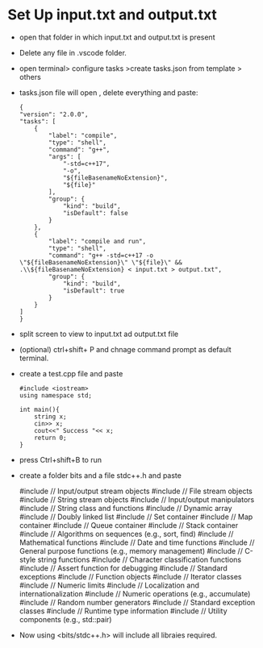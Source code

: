 # Set Up input.txt and output.txt  



-   open that folder in which input.txt and output.txt is present
-   Delete any file in .vscode folder.
-   open terminal> configure tasks >create  tasks.json from template > others
-   tasks.json file will open , delete everything and paste:


        {
        "version": "2.0.0",
        "tasks": [
            {
                "label": "compile",
                "type": "shell",
                "command": "g++",
                "args": [
                    "-std=c++17",
                    "-o",
                    "${fileBasenameNoExtension}",
                    "${file}"
                ],
                "group": {
                    "kind": "build",
                    "isDefault": false
                }
            },
            {
                "label": "compile and run",
                "type": "shell",
                "command": "g++ -std=c++17 -o \"${fileBasenameNoExtension}\" \"${file}\" && .\\${fileBasenameNoExtension} < input.txt > output.txt",
                "group": {
                    "kind": "build",
                    "isDefault": true
                }
            }
        ]
        }

-   split screen to view to input.txt ad output.txt file
-   (optional) ctrl+shift+ P and chnage command prompt as default terminal.
-   create a test.cpp file and paste
   
        #include <iostream>
        using namespace std;

        int main(){
            string x;
            cin>> x;
            cout<<" Success "<< x;
            return 0;
        }

-   press Ctrl+shift+B to run
-   create a folder bits and a file stdc++.h and paste

    #include <iostream>     // Input/output stream objects
    #include <fstream>      // File stream objects
    #include <sstream>      // String stream objects
    #include <iomanip>      // Input/output manipulators
    #include <string>       // String class and functions
    #include <vector>       // Dynamic array
    #include <list>         // Doubly linked list
    #include <set>          // Set container
    #include <map>          // Map container
    #include <queue>        // Queue container
    #include <stack>        // Stack container
    #include <algorithm>    // Algorithms on sequences (e.g., sort, find)
    #include <cmath>        // Mathematical functions
    #include <ctime>        // Date and time functions
    #include <cstdlib>      // General purpose functions (e.g., memory management)
    #include <cstring>      // C-style string functions
    #include <cctype>       // Character classification functions
    #include <cassert>      // Assert function for debugging
    #include <exception>    // Standard exceptions
    #include <functional>   // Function objects
    #include <iterator>     // Iterator classes
    #include <limits>       // Numeric limits
    #include <locale>       // Localization and internationalization
    #include <numeric>      // Numeric operations (e.g., accumulate)
    #include <random>       // Random number generators
    #include <stdexcept>    // Standard exception classes
    #include <typeinfo>     // Runtime type information
    #include <utility>      // Utility components (e.g., std::pair)

- Now using <bits/stdc++.h> will include all libraies required.
